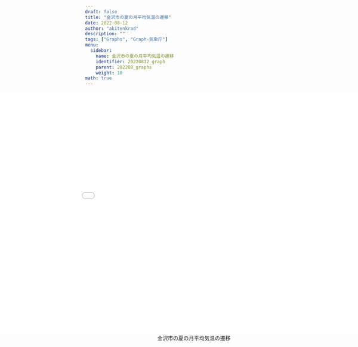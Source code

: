 ```yaml
---
draft: false
title: "金沢市の夏の月平均気温の遷移"
date: 2022-08-12
author: "akitenkrad"
description: ""
tags: ["Graphs", "Graph-気象庁"]
menu:
  sidebar:
    name: 金沢市の夏の月平均気温の遷移
    identifier: 20220812_graph
    parent: 202208_graphs
    weight: 10
math: true
---
```


<figure style="width:100%; display:flex; justify-content:center; align-items:center; flex-direction:column;">
    <iframe src="out.html" width="1110pt" height="650pt" style="border:none"></iframe>
    <figcaption>金沢市の夏の月平均気温の遷移</figcaption>
</figure>